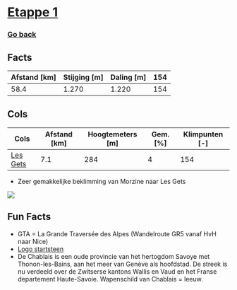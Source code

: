 # [Etappe 1](https://www.komoot.com/nl-nl/tour/1116281634)
### [Go back](../Notes.md)

## Facts

| Afstand [km]  |  Stijging [m] | Daling [m] |  154  |
|-----|-----|-----|-----|
|  58.4 | 1.270 | 1.220  | 154  |

## Cols

| **Cols** | Afstand [km]  |  Hoogtemeters [m] | Gem. [%]  |  Klimpunten [-]  |
|-----|-----|-----|-----|-----|
| [Les Gets](https://climbfinder.com/nl/beklimmingen/les-gets-morzine)  |  7.1 | 284 | 4  | 154  |

- Zeer gemakkelijke beklimming van Morzine naar Les Gets

![](https://climbfinder.com/CDN/les-gets-morzine.png)

## Fun Facts
- GTA = La Grande Traversée des Alpes (Wandelroute GR5 vanaf HvH naar Nice)
- [Logo startsteen](https://commons.wikimedia.org/wiki/Armorial_of_France#/media/File:Blason_Chablais.svg)
- De Chablais is een oude provincie van het hertogdom Savoye met Thonon-les-Bains, aan het meer van Genève als hoofdstad. De streek is nu verdeeld over de Zwitserse kantons Wallis en Vaud en het Franse departement Haute-Savoie. Wapenschild van Chablais = leeuw.